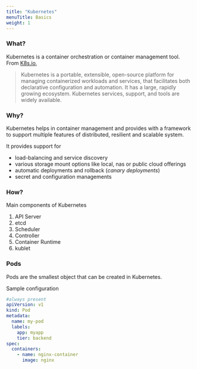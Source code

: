 ```yaml
---
title: "Kubernetes"
menuTitle: Basics
weight: 1
---
```


### What? 
Kubernetes is a container orchestration or container management tool. 
From [K8s.io](https://kubernetes.io/docs/concepts/overview/what-is-kubernetes/), 

> Kubernetes is a portable, extensible, open-source platform for managing containerized workloads and services, that facilitates both declarative configuration and automation. It has a large, rapidly growing ecosystem. Kubernetes services, support, and tools are widely available.

### Why? 
Kubernetes helps in container management and provides with a framework to support multiple features of distributed, resilient and scalable system. 

It provides support for
- load-balancing and service discovery
- various storage mount options like local, nas or public cloud offerings
- automatic deployments and rollback (_canary deployments_)
- secret and configuration managements

### How?

Main components of Kubernetes 
1. API Server
2. etcd
3. Scheduler
4. Controller
5. Container Runtime
6. kublet


### Pods

Pods are the smallest object that can be created in Kubernetes. 

Sample configuration 

```yaml
#always present
apiVersion: v1 
kind: Pod
metadata:
  name: my-pod
  labels:
    app: myapp 
    tier: backend
spec: 
  containers: 
    - name: nginx-container
      image: nginx
```